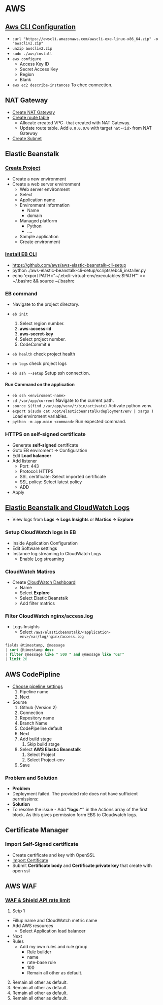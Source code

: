 # AWS

## [Aws CLI Configuration](https://docs.aws.amazon.com/cli/latest/userguide/getting-started-install.html)

- `curl "https://awscli.amazonaws.com/awscli-exe-linux-x86_64.zip" -o "awscliv2.zip"`
- `unzip awscliv2.zip`
- `sudo ./aws/install`
- `aws configure`
  - Access Key ID
  - Secret Access Key
  - Region
  - Blank
- `aws ec2 describe-instances` To chec connection.

## NAT Gateway
- [Create NAT Gateway](https://us-east-1.console.aws.amazon.com/vpc/home?region=us-east-1#NatGateways:)
- [Create route table](https://us-east-1.console.aws.amazon.com/vpc/home?region=us-east-1#RouteTables:)
  - Allocate created VPC-<id> that created with NAT Gateway.
  - Update route table. Add `0.0.0.0/0` with target `nat-<id>` from NAT Gateway
- [Create Subnet]()

## Elastic Beanstalk

### [Create Project](https://us-east-2.console.aws.amazon.com/elasticbeanstalk/home)
- Create a new environment
- Create a web server environment
  - Web server environment
  - Select
  - Application name
  - Environment information
     - Name
     - domain
  - Managed platform
     - Python
     - ....
  - Sample application
  - Create environment


### [Install EB CLI](https://github.com/aws/aws-elastic-beanstalk-cli-setup)
- https://github.com/aws/aws-elastic-beanstalk-cli-setup
- python ./aws-elastic-beanstalk-cli-setup/scripts/ebcli_installer.py
- echo 'export PATH="~/.ebcli-virtual-env/executables:$PATH"' >> ~/.bashrc && source ~/.bashrc

### EB command

- Navigate to the project directory.
- `eb init`
  1. Select region number.
  2. **aws-access-id**
  3. **aws-secret-key**
  4. Select project number.
  5. CodeCommit **n**

- `eb health` check project health
- `eb logs` check project logs
- `eb ssh --setup` Setup ssh connection.

#### Run Command on the application
- `eb ssh <enviroment-name>`
- `cd /var/app/current` Navigate to the current path.
- `source $(find /var/app/venv/*/bin/activate)` Activate python venv.
- `export $(sudo cat /opt/elasticbeanstalk/deployment/env | xargs )` Load enviroment variables.
- `python -m app.main <command>` Run expected command.

### HTTPS on self-signed certificate
- Generate **self-signed** certificate
- Goto EB enviroment -> Configuration
- Edit **Load balancer**
- Add listener
  - Port: 443
  - Protocol: HTTPS
  - SSL certificate: Select imported certificate
  - SSL policy: Select latest policy
  - ADD
- Apply


## [Elastic Beanstalk and CloudWatch Logs](https://docs.aws.amazon.com/elasticbeanstalk/latest/dg/AWSHowTo.cloudwatchlogs.html)

- View logs from **Logs -> Logs Insights** or **Martics -> Explore**

### Setup CloudWatch logs in EB
- Inside Application Configuration
- Edit Software settings
- Instance log streaming to CloudWatch Logs
  - Enable Log streaming

### CloudWatch Matircs
- Create [CloudWatch Dashboard](https://us-east-2.console.aws.amazon.com/cloudwatch/home)
  - Name
  - Select **Explore**
  - Select Elastic Beanstalk
  - Add filter matrics

### Filter CloudWatch nginx/access.log

- Logs Insights
  - Select `/aws/elasticbeanstalk/<application-env>/var/log/nginx/access.log`

```sql
fields @timestamp, @message
| sort @timestamp desc
| filter @message like " 500 " and @message like "GET"
| limit 20
```



## AWS CodePipline

- [Choose pipeline settings](https://us-east-2.console.aws.amazon.com/codesuite/codepipeline/pipeline/new)
  1. Pipeline name
  2. Next
- Sourse
  1. Github (Version 2)
  2. Connection
  3. Repository name
  4. Branch Name
  5. CodePipeline default
  6. Next
  7. Add build stage
     1. Skip build stage
  8. Select **AWS Elastic Beanstalk**
     1. Select Project
     2. Select Project-env
  9. Save

### Problem and Solution

- **Problem**
- Deployment failed. The provided role does not have sufficient permissions:
- **Solution**
- To resolve the issue - Add **"logs:*"** in the Actions array of the first block. As this gives permission form EBS to Cloudwatch logs.


## Certificate Manager


### Import Self-Signed certificate
- Create certificate and key with OpenSSL
- [Import Certificate](https://us-east-2.console.aws.amazon.com/acm/home?region=us-east-2#/certificates/import)
- Submit **Certificate body** and **Certificate private key** that create with open ssl


## AWS WAF

### [WAF & Shield API rate limit](https://us-east-1.console.aws.amazon.com/wafv2/homev2/web-acls)

1. Setp 1
- Fillup name and CloudWatch metric name
- Add AWS resources
  - Select Application load balancer
- Next
- Rules
  - Add my own rules and rule group
    - Rule builder
    - name
    - rate-base rule
    - 100
    - Remain all other as default.
2. Remain all other as default.
3. Remain all other as default.
4. Remain all other as default.
5. Remain all other as default.
